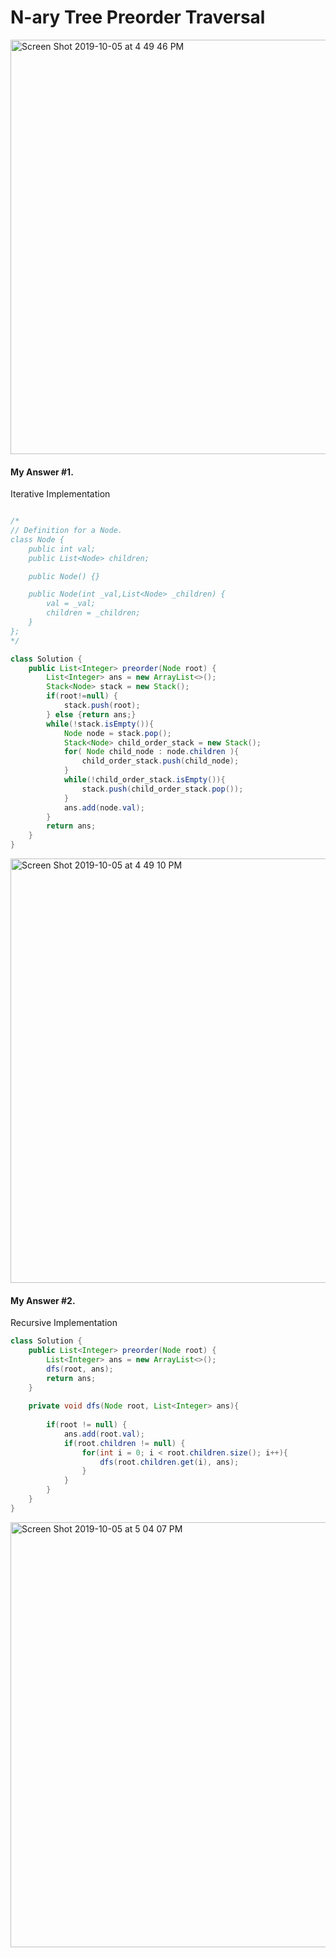 # N-ary Tree Preorder Traversal

<img width="663" alt="Screen Shot 2019-10-05 at 4 49 46 PM" src="https://user-images.githubusercontent.com/46575719/66260704-27c46500-e790-11e9-911e-5a62cf5d4386.png">

#### My Answer #1. 

Iterative Implementation

```java

/*
// Definition for a Node.
class Node {
    public int val;
    public List<Node> children;

    public Node() {}

    public Node(int _val,List<Node> _children) {
        val = _val;
        children = _children;
    }
};
*/

class Solution {
    public List<Integer> preorder(Node root) {
        List<Integer> ans = new ArrayList<>();
        Stack<Node> stack = new Stack();
        if(root!=null) {
            stack.push(root);
        } else {return ans;}
        while(!stack.isEmpty()){
            Node node = stack.pop();
            Stack<Node> child_order_stack = new Stack();
            for( Node child_node : node.children ){
                child_order_stack.push(child_node);
            }
            while(!child_order_stack.isEmpty()){
                stack.push(child_order_stack.pop());
            }
            ans.add(node.val);
        }
        return ans;
    }
}
```

<img width="679" alt="Screen Shot 2019-10-05 at 4 49 10 PM" src="https://user-images.githubusercontent.com/46575719/66260695-11b6a480-e790-11e9-8515-9d5ef47d9746.png">

#### My Answer #2. 

Recursive Implementation

```java
class Solution {
    public List<Integer> preorder(Node root) {
        List<Integer> ans = new ArrayList<>();
        dfs(root, ans);
        return ans;
    }
    
    private void dfs(Node root, List<Integer> ans){
        
        if(root != null) {
            ans.add(root.val);
            if(root.children != null) {
                for(int i = 0; i < root.children.size(); i++){
                    dfs(root.children.get(i), ans);
                }
            }
        }
    } 
}

```
<img width="680" alt="Screen Shot 2019-10-05 at 5 04 07 PM" src="https://user-images.githubusercontent.com/46575719/66260855-285dfb00-e792-11e9-87d8-274cb50acc5b.png">





